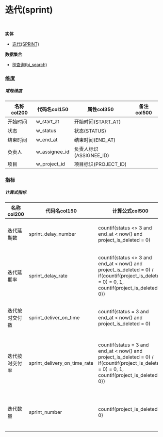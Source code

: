 # 迭代(sprint)  <!-- {docsify-ignore-all} -->


<br>
<p class="panel-title"><b>实体</b></p>

* [迭代(SPRINT)](module/ProjMgmt/sprint)



<p class="panel-title"><b>数据集合</b></p>

* [BI查询(bi_search)](module/ProjMgmt/sprint/dataset/bi_search)

### 维度
##### 常规维度
|    名称col200   | 代码名col150      | 属性col350    |  备注col500  |
| --------  |------------| -----   |  --------|
|开始时间|w_start_at|开始时间(START_AT)||
|状态|w_status|状态(STATUS)||
|结束时间|w_end_at|结束时间(END_AT)||
|负责人|w_assignee_id|负责人标识(ASSIGNEE_ID)||
|项目|w_project_id|项目标识(PROJECT_ID)||

### 指标
##### 计算式指标
|    名称col200   | 代码名col150  |  计算公式col500   |  备注col500  |
| --------  |------------| -----   |  --------|
|迭代延期数|sprint_delay_number|countif(status <> 3 and end_at < now() and project_is_deleted = 0)|统计延期迭代的数量。<br>|
|迭代延期率|sprint_delay_rate|countif(status <> 3 and end_at < now() and project_is_deleted = 0) / if(countif(project_is_deleted = 0) = 0, 1, countif(project_is_deleted = 0))|统计延期迭代数的占比，反映迭代的延期情况。<br>|
|迭代按时交付数|sprint_deliver_on_time|countif(status = 3 and end_at < now() and project_is_deleted = 0)|统计迭代按时结束的数量。<br>|
|迭代按时交付率|sprint_delivery_on_time_rate|countif(status = 3 and end_at < now() and project_is_deleted = 0) / if(countif(project_is_deleted = 0) = 0, 1, countif(project_is_deleted = 0))|统计迭代按时交付树的占比，反映迭代的交付情况。<br>|
|迭代数量|sprint_number|countif(project_is_deleted = 0)|统计不同维度下迭代的数量。|

<script>
 const { createApp } = Vue
  createApp({
    data() {
      return {
      }
    },
    methods: {
    }
  }).use(ElementPlus).mount('#app')
</script>